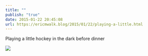 ```yaml
---
title: ""
publish: "true"
date: 2015-01-22 20:45:08
url: https://ericmwalk.blog/2015/01/22/playing-a-little.html
---
```


Playing a little hockey in the dark before dinner

![](https://ericmwalk.blog/uploads/2022/146755b19d.jpg)